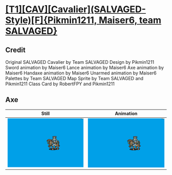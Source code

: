 # [\[T1\]\[CAV\]\[Cavalier\]\(SALVAGED-Style\)\[F\]{Pikmin1211, Maiser6, team SALVAGED}](../)

## Credit

Original SALVAGED Cavalier by Team SALVAGED
Design by Pikmin1211
Sword animation by Maiser6
Lance animation by Maiser6
Axe animation by Maiser6
Handaxe animation by Maiser6
Unarmed animation by Maiser6
Palettes by Team SALVAGED
Map Sprite by Team SALVAGED and Pikmin1211
Class Card by RobertFPY and Pikmin1211

	
## Axe

| Still | Animation |
| :---: | :-------: |
| ![Axe still](./Axe_000.png) | ![Axe animation](./Axe.gif) |
